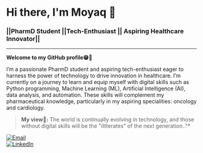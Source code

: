 # **Hi there, I'm Moyaq 👋**
### ||PharmD Student ||Tech-Enthusiast || Aspiring Healthcare Innovator||
___
**Welcome to my GitHub profile😁🤗**

I’m a passionate PharmD student and aspiring tech-enthusiast eager to harness the power of technology to drive innovation in healthcare. I’m currently on a journey to learn and equip myself with digital skills such as Python programming, Machine Learning (ML), Artificial Intelligence (AI), data analysis, and automation. These skills will complement my pharmaceutical knowledge, particularly in my aspiring specialities: oncology and cardiology.

> **My view💬:** The world is continually evolving in technology, and those without digital skills will be the "illiterates" of the next generation.."*



[![ Email](https://img.shields.io/badge/Email-legendmohammed3585%40gmail.com-red)](mailto:legendmohammed3585@gmail.com)  
[![LinkedIn](https://img.shields.io/badge/LinkedIn-Yakubu%20Mohammed-blue)](http://linkedin.com/in/yakubu-mohammed-559470236)
<!---
MoYaq/MoYaq is a ✨ special ✨ repository because its `README.md` (this file) appears on your GitHub profile.
You can click the Preview link to take a look at your changes.
--->

